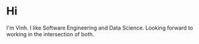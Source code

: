 # Hi

I'm Vinh. I like Software Engineering and Data Science. Looking forward to working in the intersection of both.

